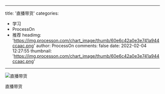 
---
title: '直播带货'
categories: 
 - 学习
 - ProcessOn
 - 推荐
headimg: 'https://img.processon.com/chart_image/thumb/60e6c42a0e3e741a944ccaac.png'
author: ProcessOn
comments: false
date: 2022-02-04 12:27:55
thumbnail: 'https://img.processon.com/chart_image/thumb/60e6c42a0e3e741a944ccaac.png'
---

<div>   
<img class="thumb" alt="直播带货" src="https://img.processon.com/chart_image/thumb/60e6c42a0e3e741a944ccaac.png" referrerpolicy="no-referrer">
<p>直播带货</p>  
</div>
            